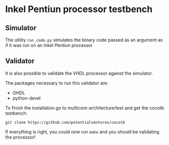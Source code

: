 # Inkel Pentiun processor testbench

## Simulator
The utility `run_code.py` simulates the binary code passed as an argument as if it was run on an Inkel Pentiun processor

## Validator
It is also possible to validate the VHDL processor against the simulator.

The packages necessary to run this validator are:
 - GHDL
 - python-devel

To finish the installation go to multicore-architecture/test and get the cocotb testbench:

    git clone https://github.com/potentialventures/cocotb

If everything is right, you could now run `make` and you should be validating the processor!
